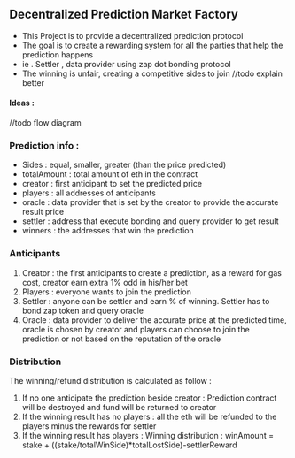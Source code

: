 ## Decentralized Prediction Market Factory
- This Project is to provide a decentralized prediction protocol
- The goal is to create a rewarding system for all the parties that help the prediction happens
- ie . Settler , data provider using zap dot bonding protocol
- The winning is unfair, creating a competitive sides to join //todo explain better
#### Ideas :
//todo flow diagram
### Prediction info : 
- Sides :  equal, smaller, greater (than the price predicted)
- totalAmount : total amount of eth in the contract
- creator : first anticipant to set the predicted price
- players : all addresses of anticipants
- oracle : data provider that is set by the creator to provide the accurate result price 
- settler : address that execute bonding and query provider to get result
- winners : the addresses that win the prediction
### Anticipants 
1. Creator : the first anticipants to create a prediction, as a reward for gas cost, creator earn extra 1% odd in his/her bet
2. Players : everyone wants to join the prediction   
3. Settler : anyone can be settler and earn % of winning. Settler has to bond zap token and query oracle 
4. Oracle : data provider to deliver the accurate price at the predicted time, oracle is chosen by creator and players can choose to join the prediction or not based on the reputation of the oracle

### Distribution  
The winning/refund distribution is calculated as follow : 
1. If no one anticipate the prediction beside creator :  Prediction contract will be destroyed and fund will be returned to creator
2. If the winning result has no players : all the eth will be refunded to the players minus the rewards for settler
3. If the winning result has players : 
Winning distribution : 
winAmount = stake + ((stake/totalWinSide)*totalLostSide)-settlerReward
